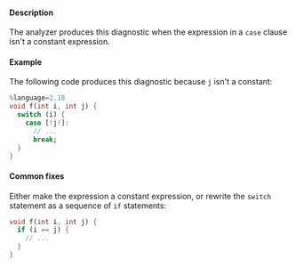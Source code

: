 #### Description

The analyzer produces this diagnostic when the expression in a `case`
clause isn't a constant expression.

#### Example

The following code produces this diagnostic because `j` isn't a constant:

```dart
%language=2.18
void f(int i, int j) {
  switch (i) {
    case [!j!]:
      // ...
      break;
  }
}
```

#### Common fixes

Either make the expression a constant expression, or rewrite the `switch`
statement as a sequence of `if` statements:

```dart
void f(int i, int j) {
  if (i == j) {
    // ...
  }
}
```